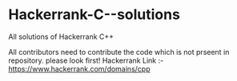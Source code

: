 # Hackerrank-C--solutions
All solutions of Hackerrank C++ 


All contributors need to contribute the code which is not prseent in repository. please look first!
Hackerrank Link :- https://www.hackerrank.com/domains/cpp
